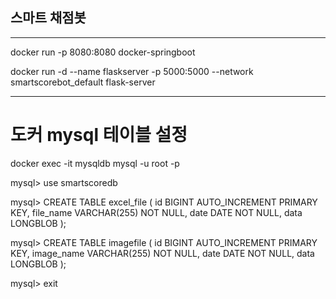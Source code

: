 ## 스마트 채점봇

---

docker run -p 8080:8080 docker-springboot

docker run -d --name flaskserver -p 5000:5000 --network smartscorebot_default flask-server


---
# 도커 mysql 테이블 설정

docker exec -it mysqldb mysql -u root -p

mysql> use smartscoredb

mysql> CREATE TABLE excel_file (
id BIGINT AUTO_INCREMENT PRIMARY KEY,
file_name VARCHAR(255) NOT NULL,
date DATE NOT NULL,
data LONGBLOB
);

mysql> CREATE TABLE imagefile ( 
id BIGINT AUTO_INCREMENT PRIMARY KEY,
image_name VARCHAR(255) NOT NULL,
date DATE NOT NULL, 
data LONGBLOB
);

mysql> exit
